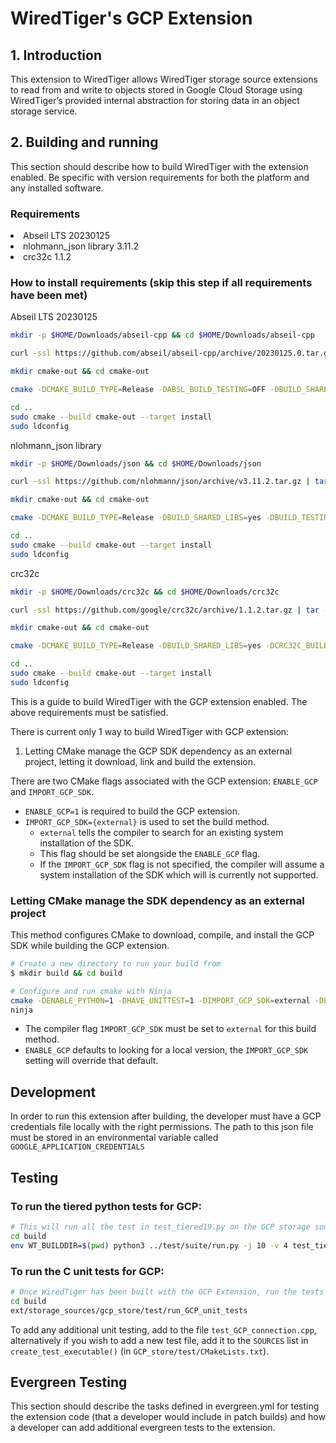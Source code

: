 # WiredTiger's GCP Extension
## 1. Introduction
This extension to WiredTiger allows WiredTiger storage source extensions to read from and write to objects stored in Google Cloud Storage using WiredTiger’s provided internal abstraction for storing data in an object storage service.

## 2. Building and running
This section should describe how to build WiredTiger with the extension enabled. Be specific with version requirements for both the platform and any installed software.

### Requirements
<li> Abseil LTS 20230125
<li> nlohmann_json library 3.11.2
<li> crc32c 1.1.2<p>

### How to install requirements (skip this step if all requirements have been met)
Abseil LTS 20230125
```bash
mkdir -p $HOME/Downloads/abseil-cpp && cd $HOME/Downloads/abseil-cpp

curl -ssl https://github.com/abseil/abseil-cpp/archive/20230125.0.tar.gz | tar -xzf - --strip-components=1

mkdir cmake-out && cd cmake-out

cmake -DCMAKE_BUILD_TYPE=Release -DABSL_BUILD_TESTING=OFF -DBUILD_SHARED_LIBS=yes ../. && make -j4

cd ..
sudo cmake --build cmake-out --target install
sudo ldconfig
```

nlohmann_json library
```bash
mkdir -p $HOME/Downloads/json && cd $HOME/Downloads/json

curl -ssl https://github.com/nlohmann/json/archive/v3.11.2.tar.gz | tar -xzf - --strip-components=1

mkdir cmake-out && cd cmake-out

cmake -DCMAKE_BUILD_TYPE=Release -DBUILD_SHARED_LIBS=yes -DBUILD_TESTING=OFF -DJSON_BuildTests=OFF ../. && make -j4

cd ..
sudo cmake --build cmake-out --target install
sudo ldconfig
```
crc32c
```bash
mkdir -p $HOME/Downloads/crc32c && cd $HOME/Downloads/crc32c

curl -ssl https://github.com/google/crc32c/archive/1.1.2.tar.gz | tar -xzf - --strip-components=1

mkdir cmake-out && cd cmake-out

cmake -DCMAKE_BUILD_TYPE=Release -DBUILD_SHARED_LIBS=yes -DCRC32C_BUILD_TESTS=OFF -DCRC32C_BUILD_BENCHMARKS=OFF -DCRC32C_USE_GLOG=OFF ../. && make -j4

cd ..
sudo cmake --build cmake-out --target install
sudo ldconfig
```

This is a guide to build WiredTiger with the GCP extension enabled. The above requirements must be satisfied.

There is current only 1 way to build WiredTiger with GCP extension:
1. Letting CMake manage the GCP SDK dependency as an external project, letting it download, link and build the extension.

There are two CMake flags associated with the GCP extension: `ENABLE_GCP` and `IMPORT_GCP_SDK`.
* `ENABLE_GCP=1` is required to build the GCP extension.
* `IMPORT_GCP_SDK={external}` is used to set the build method.
    *   `external` tells the compiler to search for an existing system installation of the SDK.
    *    This flag should be set alongside the `ENABLE_GCP` flag.
    *    If the `IMPORT_GCP_SDK` flag is not specified, the compiler will assume a system installation of the SDK which will is currently not supported.
### Letting CMake manage the SDK dependency as an external project

This method configures CMake to download, compile, and install the GCP SDK while building the GCP extension.

```bash
# Create a new directory to run your build from
$ mkdir build && cd build

# Configure and run cmake with Ninja
cmake -DENABLE_PYTHON=1 -DHAVE_UNITTEST=1 -DIMPORT_GCP_SDK=external -DENABLE_GCP=1 -G Ninja ../.
ninja
```

* The compiler flag `IMPORT_GCP_SDK` must be set to `external` for this build method.
* `ENABLE_GCP` defaults to looking for a local version, the `IMPORT_GCP_SDK` setting will override that default.

## Development
In order to run this extension after building, the developer must have a GCP credentials file locally with the right permissions. The path to this json file must be stored in an environmental variable called `GOOGLE_APPLICATION_CREDENTIALS`
## Testing

### To run the tiered python tests for GCP:

```bash
# This will run all the test in test_tiered19.py on the GCP storage source. The following command will run the tests from the build directory that was built earlier.
cd build
env WT_BUILDDIR=$(pwd) python3 ../test/suite/run.py -j 10 -v 4 test_tiered19
```

### To run the C unit tests for GCP:

```bash
# Once WiredTiger has been built with the GCP Extension, run the tests from the build directory
cd build
ext/storage_sources/gcp_store/test/run_GCP_unit_tests
```

To add any additional unit testing, add to the file `test_GCP_connection.cpp`, alternatively if you
wish to add a new test file, add it to the `SOURCES` list in `create_test_executable()`
(in `GCP_store/test/CMakeLists.txt`).

## Evergreen Testing
This section should describe the tasks defined in evergreen.yml for testing the extension code (that a developer would include in patch builds) and how a developer can add additional evergreen tests to the extension.